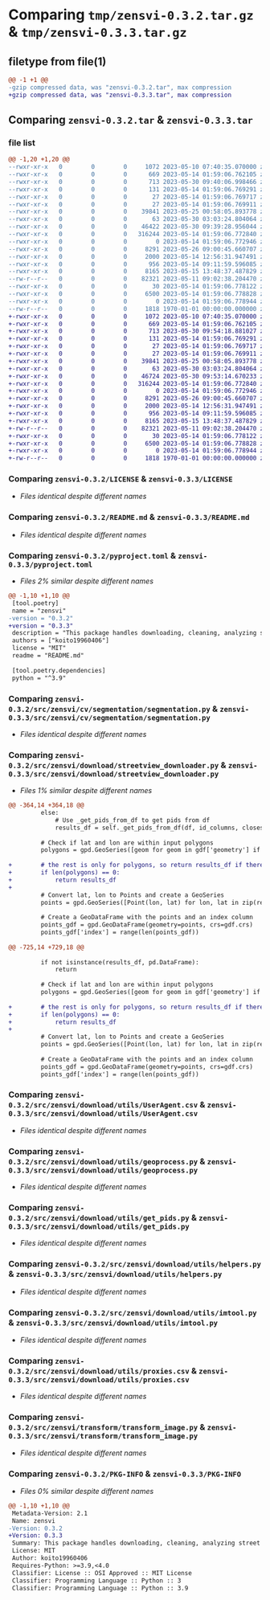 # Comparing `tmp/zensvi-0.3.2.tar.gz` & `tmp/zensvi-0.3.3.tar.gz`

## filetype from file(1)

```diff
@@ -1 +1 @@
-gzip compressed data, was "zensvi-0.3.2.tar", max compression
+gzip compressed data, was "zensvi-0.3.3.tar", max compression
```

## Comparing `zensvi-0.3.2.tar` & `zensvi-0.3.3.tar`

### file list

```diff
@@ -1,20 +1,20 @@
--rwxr-xr-x   0        0        0     1072 2023-05-10 07:40:35.070000 zensvi-0.3.2/LICENSE
--rwxr-xr-x   0        0        0      669 2023-05-14 01:59:06.762105 zensvi-0.3.2/README.md
--rwxr-xr-x   0        0        0      713 2023-05-30 09:40:06.998466 zensvi-0.3.2/pyproject.toml
--rwxr-xr-x   0        0        0      131 2023-05-14 01:59:06.769291 zensvi-0.3.2/src/zensvi/__init__.py
--rwxr-xr-x   0        0        0       27 2023-05-14 01:59:06.769717 zensvi-0.3.2/src/zensvi/cv/__init__.py
--rwxr-xr-x   0        0        0       27 2023-05-14 01:59:06.769911 zensvi-0.3.2/src/zensvi/cv/segmentation/__init__.py
--rwxr-xr-x   0        0        0    39841 2023-05-25 00:58:05.893778 zensvi-0.3.2/src/zensvi/cv/segmentation/segmentation.py
--rwxr-xr-x   0        0        0       63 2023-05-30 03:03:24.804064 zensvi-0.3.2/src/zensvi/download/__init__.py
--rwxr-xr-x   0        0        0    46422 2023-05-30 09:39:28.956044 zensvi-0.3.2/src/zensvi/download/streetview_downloader.py
--rwxr-xr-x   0        0        0   316244 2023-05-14 01:59:06.772840 zensvi-0.3.2/src/zensvi/download/utils/UserAgent.csv
--rwxr-xr-x   0        0        0        0 2023-05-14 01:59:06.772946 zensvi-0.3.2/src/zensvi/download/utils/__init__.py
--rwxr-xr-x   0        0        0     8291 2023-05-26 09:00:45.660707 zensvi-0.3.2/src/zensvi/download/utils/geoprocess.py
--rwxr-xr-x   0        0        0     2000 2023-05-14 12:56:31.947491 zensvi-0.3.2/src/zensvi/download/utils/get_pids.py
--rwxr-xr-x   0        0        0      956 2023-05-14 09:11:59.596085 zensvi-0.3.2/src/zensvi/download/utils/helpers.py
--rwxr-xr-x   0        0        0     8165 2023-05-15 13:48:37.487829 zensvi-0.3.2/src/zensvi/download/utils/imtool.py
--rw-r--r--   0        0        0    82321 2023-05-11 09:02:38.204470 zensvi-0.3.2/src/zensvi/download/utils/proxies.csv
--rwxr-xr-x   0        0        0       30 2023-05-14 01:59:06.778122 zensvi-0.3.2/src/zensvi/transform/__init__.py
--rwxr-xr-x   0        0        0     6500 2023-05-14 01:59:06.778828 zensvi-0.3.2/src/zensvi/transform/transform_image.py
--rwxr-xr-x   0        0        0        0 2023-05-14 01:59:06.778944 zensvi-0.3.2/src/zensvi/zensvi.py
--rw-r--r--   0        0        0     1818 1970-01-01 00:00:00.000000 zensvi-0.3.2/PKG-INFO
+-rwxr-xr-x   0        0        0     1072 2023-05-10 07:40:35.070000 zensvi-0.3.3/LICENSE
+-rwxr-xr-x   0        0        0      669 2023-05-14 01:59:06.762105 zensvi-0.3.3/README.md
+-rwxr-xr-x   0        0        0      713 2023-05-30 09:54:18.881027 zensvi-0.3.3/pyproject.toml
+-rwxr-xr-x   0        0        0      131 2023-05-14 01:59:06.769291 zensvi-0.3.3/src/zensvi/__init__.py
+-rwxr-xr-x   0        0        0       27 2023-05-14 01:59:06.769717 zensvi-0.3.3/src/zensvi/cv/__init__.py
+-rwxr-xr-x   0        0        0       27 2023-05-14 01:59:06.769911 zensvi-0.3.3/src/zensvi/cv/segmentation/__init__.py
+-rwxr-xr-x   0        0        0    39841 2023-05-25 00:58:05.893778 zensvi-0.3.3/src/zensvi/cv/segmentation/segmentation.py
+-rwxr-xr-x   0        0        0       63 2023-05-30 03:03:24.804064 zensvi-0.3.3/src/zensvi/download/__init__.py
+-rwxr-xr-x   0        0        0    46724 2023-05-30 09:53:14.670233 zensvi-0.3.3/src/zensvi/download/streetview_downloader.py
+-rwxr-xr-x   0        0        0   316244 2023-05-14 01:59:06.772840 zensvi-0.3.3/src/zensvi/download/utils/UserAgent.csv
+-rwxr-xr-x   0        0        0        0 2023-05-14 01:59:06.772946 zensvi-0.3.3/src/zensvi/download/utils/__init__.py
+-rwxr-xr-x   0        0        0     8291 2023-05-26 09:00:45.660707 zensvi-0.3.3/src/zensvi/download/utils/geoprocess.py
+-rwxr-xr-x   0        0        0     2000 2023-05-14 12:56:31.947491 zensvi-0.3.3/src/zensvi/download/utils/get_pids.py
+-rwxr-xr-x   0        0        0      956 2023-05-14 09:11:59.596085 zensvi-0.3.3/src/zensvi/download/utils/helpers.py
+-rwxr-xr-x   0        0        0     8165 2023-05-15 13:48:37.487829 zensvi-0.3.3/src/zensvi/download/utils/imtool.py
+-rw-r--r--   0        0        0    82321 2023-05-11 09:02:38.204470 zensvi-0.3.3/src/zensvi/download/utils/proxies.csv
+-rwxr-xr-x   0        0        0       30 2023-05-14 01:59:06.778122 zensvi-0.3.3/src/zensvi/transform/__init__.py
+-rwxr-xr-x   0        0        0     6500 2023-05-14 01:59:06.778828 zensvi-0.3.3/src/zensvi/transform/transform_image.py
+-rwxr-xr-x   0        0        0        0 2023-05-14 01:59:06.778944 zensvi-0.3.3/src/zensvi/zensvi.py
+-rw-r--r--   0        0        0     1818 1970-01-01 00:00:00.000000 zensvi-0.3.3/PKG-INFO
```

### Comparing `zensvi-0.3.2/LICENSE` & `zensvi-0.3.3/LICENSE`

 * *Files identical despite different names*

### Comparing `zensvi-0.3.2/README.md` & `zensvi-0.3.3/README.md`

 * *Files identical despite different names*

### Comparing `zensvi-0.3.2/pyproject.toml` & `zensvi-0.3.3/pyproject.toml`

 * *Files 2% similar despite different names*

```diff
@@ -1,10 +1,10 @@
 [tool.poetry]
 name = "zensvi"
-version = "0.3.2"
+version = "0.3.3"
 description = "This package handles downloading, cleaning, analyzing street view imagery in one-stop and zen manner."
 authors = ["koito19960406"]
 license = "MIT"
 readme = "README.md"
 
 [tool.poetry.dependencies]
 python = "^3.9"
```

### Comparing `zensvi-0.3.2/src/zensvi/cv/segmentation/segmentation.py` & `zensvi-0.3.3/src/zensvi/cv/segmentation/segmentation.py`

 * *Files identical despite different names*

### Comparing `zensvi-0.3.2/src/zensvi/download/streetview_downloader.py` & `zensvi-0.3.3/src/zensvi/download/streetview_downloader.py`

 * *Files 1% similar despite different names*

```diff
@@ -364,14 +364,18 @@
         else:
             # Use _get_pids_from_df to get pids from df
             results_df = self._get_pids_from_df(df, id_columns, closest=closest, disp=disp)
 
         # Check if lat and lon are within input polygons
         polygons = gpd.GeoSeries([geom for geom in gdf['geometry'] if geom.type in ['Polygon', 'MultiPolygon']])
 
+        # the rest is only for polygons, so return results_df if there's no polygons
+        if len(polygons) == 0:
+            return results_df
+
         # Convert lat, lon to Points and create a GeoSeries
         points = gpd.GeoSeries([Point(lon, lat) for lon, lat in zip(results_df['lon'], results_df['lat'])])
 
         # Create a GeoDataFrame with the points and an index column
         points_gdf = gpd.GeoDataFrame(geometry=points, crs=gdf.crs)
         points_gdf['index'] = range(len(points_gdf))
 
@@ -725,14 +729,18 @@
             
         if not isinstance(results_df, pd.DataFrame):
             return
         
         # Check if lat and lon are within input polygons
         polygons = gpd.GeoSeries([geom for geom in gdf['geometry'] if geom.type in ['Polygon', 'MultiPolygon']])
 
+        # the rest is only for polygons, so return results_df if there's no polygons
+        if len(polygons) == 0:
+            return results_df
+        
         # Convert lat, lon to Points and create a GeoSeries
         points = gpd.GeoSeries([Point(lon, lat) for lon, lat in zip(results_df['lon'], results_df['lat'])])
 
         # Create a GeoDataFrame with the points and an index column
         points_gdf = gpd.GeoDataFrame(geometry=points, crs=gdf.crs)
         points_gdf['index'] = range(len(points_gdf))
```

### Comparing `zensvi-0.3.2/src/zensvi/download/utils/UserAgent.csv` & `zensvi-0.3.3/src/zensvi/download/utils/UserAgent.csv`

 * *Files identical despite different names*

### Comparing `zensvi-0.3.2/src/zensvi/download/utils/geoprocess.py` & `zensvi-0.3.3/src/zensvi/download/utils/geoprocess.py`

 * *Files identical despite different names*

### Comparing `zensvi-0.3.2/src/zensvi/download/utils/get_pids.py` & `zensvi-0.3.3/src/zensvi/download/utils/get_pids.py`

 * *Files identical despite different names*

### Comparing `zensvi-0.3.2/src/zensvi/download/utils/helpers.py` & `zensvi-0.3.3/src/zensvi/download/utils/helpers.py`

 * *Files identical despite different names*

### Comparing `zensvi-0.3.2/src/zensvi/download/utils/imtool.py` & `zensvi-0.3.3/src/zensvi/download/utils/imtool.py`

 * *Files identical despite different names*

### Comparing `zensvi-0.3.2/src/zensvi/download/utils/proxies.csv` & `zensvi-0.3.3/src/zensvi/download/utils/proxies.csv`

 * *Files identical despite different names*

### Comparing `zensvi-0.3.2/src/zensvi/transform/transform_image.py` & `zensvi-0.3.3/src/zensvi/transform/transform_image.py`

 * *Files identical despite different names*

### Comparing `zensvi-0.3.2/PKG-INFO` & `zensvi-0.3.3/PKG-INFO`

 * *Files 0% similar despite different names*

```diff
@@ -1,10 +1,10 @@
 Metadata-Version: 2.1
 Name: zensvi
-Version: 0.3.2
+Version: 0.3.3
 Summary: This package handles downloading, cleaning, analyzing street view imagery in one-stop and zen manner.
 License: MIT
 Author: koito19960406
 Requires-Python: >=3.9,<4.0
 Classifier: License :: OSI Approved :: MIT License
 Classifier: Programming Language :: Python :: 3
 Classifier: Programming Language :: Python :: 3.9
```


